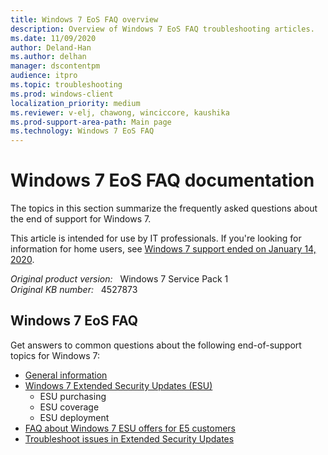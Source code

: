 ```yaml
---
title: Windows 7 EoS FAQ overview
description: Overview of Windows 7 EoS FAQ troubleshooting articles.
ms.date: 11/09/2020
author: Deland-Han
ms.author: delhan
manager: dscontentpm
audience: itpro
ms.topic: troubleshooting
ms.prod: windows-client
localization_priority: medium
ms.reviewer: v-elj, chawong, winciccore, kaushika
ms.prod-support-area-path: Main page
ms.technology: Windows 7 EoS FAQ
---
```

# Windows 7 EoS FAQ documentation

The topics in this section summarize the frequently asked questions about the end of support for Windows 7.

This article is intended for use by IT professionals. If you're looking for information for home users, see [Windows 7 support ended on January 14, 2020](https://support.microsoft.com/help/4057281/windows-7-support-will-end-on-january-14-2020).

_Original product version:_ &nbsp; Windows 7 Service Pack 1  
_Original KB number:_ &nbsp; 4527873

## Windows 7 EoS FAQ

Get answers to common questions about the following end-of-support topics for Windows 7:

- [General information](./windows-7-end-support-faq-general.md)
- [Windows 7 Extended Security Updates (ESU)](./windows-7-extended-security-updates-faq.md)
  - ESU purchasing
  - ESU coverage
  - ESU deployment
- [FAQ about Windows 7 ESU offers for E5 customers](./windows-7-esu-offers-e5-customers-faq.md)
- [Troubleshoot issues in Extended Security Updates](./troubleshoot-extended-security-updates-issues.md)